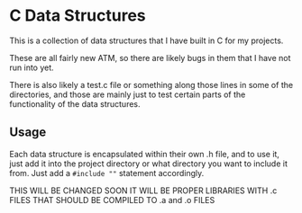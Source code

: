 # C Data Structures
This is a collection of data structures that I have built in C for my projects.

These are all fairly new ATM, so there are likely bugs in them that I have not run into yet.

There is also likely a test.c file or something along those lines in some of the directories,
and those are mainly just to test certain parts of the functionality of the data structures.

## Usage
Each data structure is encapsulated within their own .h file,
and to use it, just add it into the project directory or what directory you want to include it from.
Just add a ```#include ""``` statement accordingly.

THIS WILL BE CHANGED SOON
IT WILL BE PROPER LIBRARIES WITH .c FILES THAT SHOULD BE COMPILED TO .a and .o FILES

